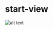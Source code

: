 # start-view
![alt text](https://github.com/lisbao1303/start-view/tree/main/public/icons/icon.png?raw=true)
